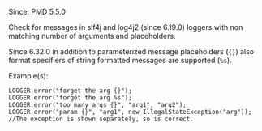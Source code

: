 Since: PMD 5.5.0

Check for messages in slf4j and log4j2 (since 6.19.0) loggers with non matching number of arguments and placeholders.

Since 6.32.0 in addition to parameterized message placeholders (`{}`) also format specifiers of string formatted
messages are supported (`%s`).

Example(s):
```
LOGGER.error("forget the arg {}");
LOGGER.error("forget the arg %s");
LOGGER.error("too many args {}", "arg1", "arg2");
LOGGER.error("param {}", "arg1", new IllegalStateException("arg")); //The exception is shown separately, so is correct.
```
